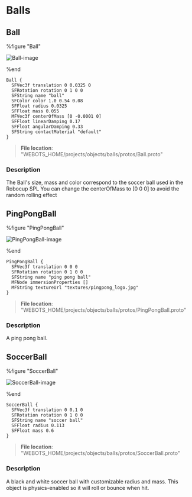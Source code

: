 # Balls

## Ball

%figure "Ball"

![Ball-image](images/objects/balls/Ball/model.png)

%end

```
Ball {
  SFVec3f translation 0 0.0325 0
  SFRotation rotation 0 1 0 0
  SFString name "ball"
  SFColor color 1.0 0.54 0.08
  SFFloat radius 0.0325
  SFFloat mass 0.055
  MFVec3f centerOfMass [0 -0.0001 0]
  SFFloat linearDamping 0.17
  SFFloat angularDamping 0.33
  SFString contactMaterial "default"
}
```

> **File location**: "WEBOTS\_HOME/projects/objects/balls/protos/Ball.proto"

### Description

The Ball's size, mass and color correspond to the soccer ball used in the Robocup SPL
You can change the centerOfMass to [0 0 0] to avoid the random rolling effect

## PingPongBall

%figure "PingPongBall"

![PingPongBall-image](images/objects/balls/PingPongBall/model.png)

%end

```
PingPongBall {
  SFVec3f translation 0 0 0
  SFRotation rotation 0 1 0 0
  SFString name "ping pong ball"
  MFNode immersionProperties []
  MFString textureUrl "textures/pingpong_logo.jpg"
}
```

> **File location**: "WEBOTS\_HOME/projects/objects/balls/protos/PingPongBall.proto"

### Description

A ping pong ball.

## SoccerBall

%figure "SoccerBall"

![SoccerBall-image](images/objects/balls/SoccerBall/model.png)

%end

```
SoccerBall {
  SFVec3f translation 0 0.1 0
  SFRotation rotation 0 1 0 0
  SFString name "soccer ball"
  SFFloat radius 0.113
  SFFloat mass 0.6
}
```

> **File location**: "WEBOTS\_HOME/projects/objects/balls/protos/SoccerBall.proto"

### Description

A black and white soccer ball with customizable radius and mass.
This object is physics-enabled so it will roll or bounce when hit.

